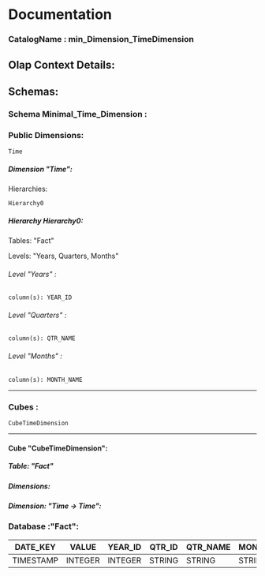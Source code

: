 # Documentation
### CatalogName : min_Dimension_TimeDimension
## Olap Context Details:
## Schemas:
### Schema Minimal_Time_Dimension : 
### Public Dimensions:

    Time

##### Dimension "Time":

Hierarchies:

    Hierarchy0

##### Hierarchy Hierarchy0:

Tables: "Fact"

Levels: "Years, Quarters, Months"

###### Level "Years" :

    column(s): YEAR_ID

###### Level "Quarters" :

    column(s): QTR_NAME

###### Level "Months" :

    column(s): MONTH_NAME

---
### Cubes :

    CubeTimeDimension

---
#### Cube "CubeTimeDimension":

    

##### Table: "Fact"

##### Dimensions:
##### Dimension: "Time -> Time":

### Database :"Fact":

|DATE_KEY|VALUE|YEAR_ID|QTR_ID|QTR_NAME|MONTH_ID|MONTH_NAME|
|---|---|---|---|---|---|---|
|TIMESTAMP|INTEGER|INTEGER|STRING|STRING|STRING|STRING|

